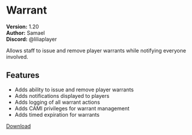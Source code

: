 # Warrant

**Version:** 1.20  
**Author:** Samael  
**Discord:** @liliaplayer  

Allows staff to issue and remove player warrants while notifying everyone involved.

## Features

- Adds ability to issue and remove player warrants
- Adds notifications displayed to players
- Adds logging of all warrant actions
- Adds CAMI privileges for warrant management
- Adds timed expiration for warrants

[Download](https://github.com/LiliaFramework/Modules/raw/refs/heads/gh-pages/warrants.zip)
